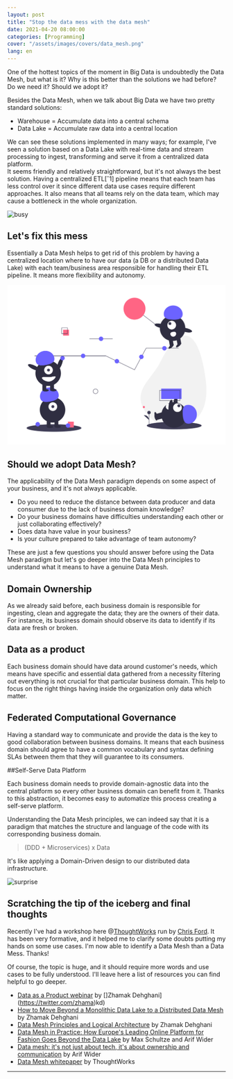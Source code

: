```yaml
---
layout: post
title: "Stop the data mess with the data mesh"
date: 2021-04-20 08:00:00
categories: [Programming]
cover: "/assets/images/covers/data_mesh.png"
lang: en
---
```


One of the hottest topics of the moment in Big Data is undoubtedly the Data Mesh, but what is it? Why is this better than the solutions we had before? Do we need it? Should we adopt it?

Besides the Data Mesh, when we talk about Big Data we have two pretty standard solutions:

* Warehouse = Accumulate data into a central schema
* Data Lake = Accumulate raw data into a central location

We can see these solutions implemented in many ways; for example, I've seen a solution based on a Data Lake with real-time data and stream processing to ingest, transforming and serve it from a centralized data platform.   
It seems friendly and relatively straightforward, but it's not always the best solution. Having a centralized ETL[ˆ1] pipeline means that each team has less control over it since different data use cases require different approaches. It also means that all teams rely on the data team, which may cause a bottleneck in the whole organization.

![busy](https://media.giphy.com/media/3DnDRfZe2ubQc/giphy.gif)

## Let's fix this mess

Essentially a Data Mesh helps to get rid of this problem by having a centralized location where to have our data (a DB or a distributed Data Lake) with each team/business area responsible for handling their ETL pipeline. It means more flexibility and autonomy.

![good_team](/assets/images/posts/good_team.png)

## Should we adopt Data Mesh?

The applicability of the Data Mesh paradigm depends on some aspect of your business, and it's not always applicable.

* Do you need to reduce the distance between data producer and data consumer due to the lack of business domain knowledge?
* Do your business domains have difficulties understanding each other or just collaborating effectively?
* Does data have value in your business?
* Is your culture prepared to take advantage of team autonomy?

These are just a few questions you should answer before using the Data Mesh paradigm but let's go deeper into the Data Mesh principles to understand what it means to have a genuine Data Mesh.

## Domain Ownership

As we already said before, each business domain is responsible for ingesting, clean and aggregate the data; they are the owners of their data. For instance, its business domain should observe its data to identify if its data are fresh or broken.

## Data as a product

Each business domain should have data around customer's needs, which means have specific and essential data gathered from a necessity filtering out everything is not crucial for that particular business domain. This help to focus on the right things having inside the organization only data which matter.

## Federated Computational Governance

Having a standard way to communicate and provide the data is the key to good collaboration between business domains. It means that each business domain should agree to have a common vocabulary and syntax defining SLAs between them that they will guarantee to its consumers.

##Self-Serve Data Platform

Each business domain needs to provide domain-agnostic data into the central platform so every other business domain can benefit from it. Thanks to this abstraction, it becomes easy to automatize this process creating a self-serve platform.

Understanding the Data Mesh principles, we can indeed say that it is a paradigm that matches the structure and language of the code with its corresponding business domain. 

> (DDD + Microservices) x Data

It's like applying a Domain-Driven design to our distributed data infrastructure.

![surprise](https://media.giphy.com/media/5VKbvrjxpVJCM/source.gif) 

## Scratching the tip of the iceberg and final thoughts

Recently I've had a workshop here @[ThoughtWorks](https://thoughtworks.com) run by [Chris Ford](https://twitter.com/ctford). It has been very formative, and it helped me to clarify some doubts putting my hands on some use cases. I'm now able to identify a Data Mesh than a Data Mess. Thanks!
    
Of course, the topic is huge, and it should require more words and use cases to be fully understood. I'll leave here a list of resources you can find helpful to go deeper.

* [Data as a Product webinar](https://www.thoughtworks.com/webinar/data-as-a-product#recording) by []Zhamak Dehghani](https://twitter.com/zhama)kd)
* [How to Move Beyond a Monolithic Data Lake to a Distributed Data Mesh](https://martinfowler.com/articles/data-monolith-to-mesh.html) by Zhamak Dehghani
* [Data Mesh Principles and Logical Architecture](https://martinfowler.com/articles/data-mesh-principles.html) by Zhamak Dehghani
* [Data Mesh in Practice: How Europe's Leading Online Platform for Fashion Goes Beyond the Data Lake](https://databricks.com/session_eu20/data-mesh-in-practice-how-europes-leading-online-platform-for-fashion-goes-beyond-the-data-lake) by Max Schultze and Arif Wider
* [Data mesh: it's not just about tech, it's about ownership and communication](https://www.thoughtworks.com/insights/blog/data-mesh-its-not-about-tech-its-about-ownership-and-communication) by Arif Wider
* [Data Mesh whitepaper](https://www.thoughtworks.com/ebook/data-mesh) by ThoughtWorks

* * *

[^1]: [ETL](https://databricks.com/glossary/etl-pipeline)
